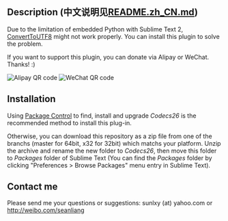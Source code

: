Description (中文说明见[README.zh_CN.md](https://github.com/seanliang/Codecs26/blob/master/README.zh_CN.md))
------------------
Due to the limitation of embedded Python with Sublime Text 2, [ConvertToUTF8](https://github.com/seanliang/ConvertToUTF8) might not work properly. You can install this plugin to solve the problem.

If you want to support this plugin, you can donate via Alipay or WeChat. Thanks! :)

![Alipay QR code](https://seanliang.github.io/donate/ap.png) ![WeChat QR code](https://seanliang.github.io/donate/wx.png)

Installation
------------------
Using [Package Control](https://packagecontrol.io/installation) to find, install and upgrade *Codecs26* is the recommended method to install this plug-in.

Otherwise, you can download this repository as a zip file from one of the branchs (master for 64bit, x32 for 32bit) which matchs your platform. Unzip the archive and rename the new folder to *Codecs26*, then move this folder to *Packages* folder of Sublime Text (You can find the *Packages* folder by clicking "Preferences > Browse Packages" menu entry in Sublime Text).

Contact me
------------------
Please send me your questions or suggestions: sunlxy (at) yahoo.com or http://weibo.com/seanliang
